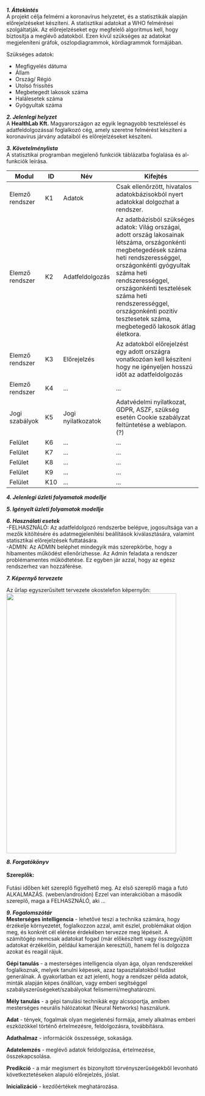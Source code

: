 ***1. Áttekintés***<br>
A projekt célja felmérni a koronavírus helyzetet, és a statisztikák alapján előrejelzéseket készíteni. A statisztikai adatokat a WHO felmérései szolgáltatják. Az előrejelzéseket egy megfelelő algoritmus kell, hogy biztosítja a meglévő adatokból. Ezen kívül szükséges az adatokat megjeleníteni gráfok, oszlopdiagrammok, kördiagrammok formájában. 

Szükséges adatok: 
- Megfigyelés dátuma
- Állam
- Ország/ Régió
- Utolsó frissítés
- Megbetegedt lakosok száma
- Halálesetek száma
- Gyógyultak száma

***2. Jelenlegi helyzet***<br>
 A **HealthLab Kft.** Magyarországon az egyik legnagyobb teszteléssel és adatfeldolgozással foglalkozó cég, amely szeretne felmérést készíteni a koronavírus járvány adataiból és előrejelzéseket készíteni.

***3. Követelménylista***<br>
A statisztikai programban megjelenő funkciók táblázatba foglalása és al-funkciók leírása.

|   Modul   | ID |         Név         | Kifejtés |
|-----------|----|---------------------|----------|
|Elemző rendszer         | K1 | Adatok | Csak ellenőrzött, hivatalos adatokbázisokból nyert adatokkal dolgozhat a rendszer. |
|Elemző rendszer         | K2 | Adatfeldolgozás | Az adatbázisból szükséges adatok: Világ országai, adott ország lakosainak létszáma,  országonkénti megbetegedések száma heti rendszerességgel, országonkénti gyógyultak száma heti rendszerességgel, országonkénti tesztelések száma heti rendszerességgel, országonkénti pozitív tesztesetek száma, megbetegedő lakosok átlag életkora. |
|Elemző rendszer         | K3 | Előrejelzés | Az adatokból előrejelzést egy adott országra vonatkozóan kell készíteni hogy ne igényeljen hosszú időt az adatfeldolgozás |
|Elemző rendszer         | K4 |  ... |...|
|Jogi szabályok| K5 |Jogi nyilatkozatok   |Adatvédelmi nyilatkozat, GDPR, ASZF, szükség esetén Cookie szabályzat feltüntetése a weblapon. (?) |
|Felület       | K6 | ... |...|
|Felület       | K7 |...  |...|
|Felület       | K8 |...   |...|
|Felület       | K9 |...|...|
|Felület       | K10 |... |...|


***4. Jelenlegi üzleti folyamatok modellje***<br>

 


  
***5. Igényelt üzleti folyamatok modellje***<br>

  

***6. Használati esetek***<br>
-FELHASZNÁLÓ: Az adatfeldolgozó rendszerbe belépve, jogosultsága van a mezők kitöltésére és adatmegjelenítési beállítások kiválasztására, valamint statisztikai előrejelzések futtatására.<br>
-ADMIN: Az ADMIN beléphet mindegyik más szerepkörbe,
hogy a hibamentes működést ellenőrizhesse. Az Admin
feladata a rendszer problémamentes működtetése. Ez egyben jár azzal,
hogy az egész rendszerhez van hozzáférése.

***7. Képernyő tervezete***<br>

Az űrlap egyszerűsített tervezete okostelefon képernyőn:<br>
<img src="" data-canonical-src="" width="445" height="681" />

 
 ***8. Forgatókönyv***<br><br>
 **Szereplők:**<br><br>
Futási időben két szereplő figyelhető meg. Az
első szereplő maga a futó ALKALMAZÁS. (weben/androidon)
Ezzel van interakcióban a második szereplő, maga a FELHASZNÁLÓ, aki ...

***9. Fogalomszótár***<br>
**Mesterséges intelligencia** - lehetővé teszi a technika számára, hogy érzékelje környezetét, foglalkozzon azzal, amit észlel, problémákat oldjon meg, és konkrét cél elérése érdekében tervezze meg lépéseit. A számítógép nemcsak adatokat fogad (már előkészített vagy összegyűjtött adatokat érzékelőin, például kameráján keresztül), hanem fel is dolgozza azokat és reagál rájuk.

**Gépi tanulás** - a mesterséges intelligencia olyan ága, olyan rendszerekkel foglalkoznak, melyek tanulni képesek, azaz tapasztalatokból tudást generálnak. A gyakorlatban ez azt jelenti, hogy a rendszer példa adatok, minták alapján képes önállóan, vagy emberi segítséggel szabályszerűségeket/szabályokat felismerni/meghatározni.

**Mély tanulás** - a gépi tanulási technikák egy alcsoportja, amiben mesterséges neurális hálózatokat (Neural Networks) használunk.

**Adat** - tények, fogalmak olyan megjelenési formája, amely alkalmas emberi eszközökkel történő értelmezésre, feldolgozásra, továbbításra. 

**Adathalmaz** - információk összessége, sokasága. 

**Adatelemzés** - meglévő adatok feldolgozása, értelmezése, összekapcsolása.

**Predikcíó** - a már megismert és bizonyított törvényszerűségekből levonható következtetéseken alapuló előrejelzés, jóslat.

**Inicializáció** - kezdőértékek meghatározása.
